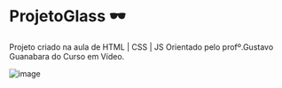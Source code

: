 # ProjetoGlass 🕶️
Projeto criado na aula de HTML | CSS | JS 
Orientado pelo profº.Gustavo Guanabara do Curso em Vídeo.

![image](https://github.com/carolainesantos/curso-em-video/assets/100321745/3a59ec2a-4d06-4ef7-aa35-d1b6719d000c)

